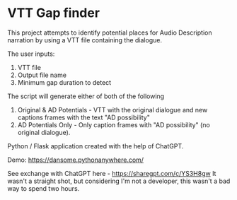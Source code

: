 # VTT Gap finder

This project attempts to identify potential places for Audio Description narration by using a VTT file containing the dialogue. 

The user inputs:

1) VTT file 
2) Output file name 
3) Minimum gap duration to detect

The script will generate either of both of the following

1) Original & AD Potentials - VTT with the original dialogue and new captions frames with the text "AD possibility"
2) AD Potentials Only - Only caption frames with "AD possibility" (no original dialogue). 

Python / Flask application created with the help of ChatGPT.

Demo: https://dansome.pythonanywhere.com/

See exchange with ChatGPT here - https://sharegpt.com/c/YS3H8gw
It wasn't a straight shot, but considering I'm not a developer, this wasn't a bad way to spend two hours. 
